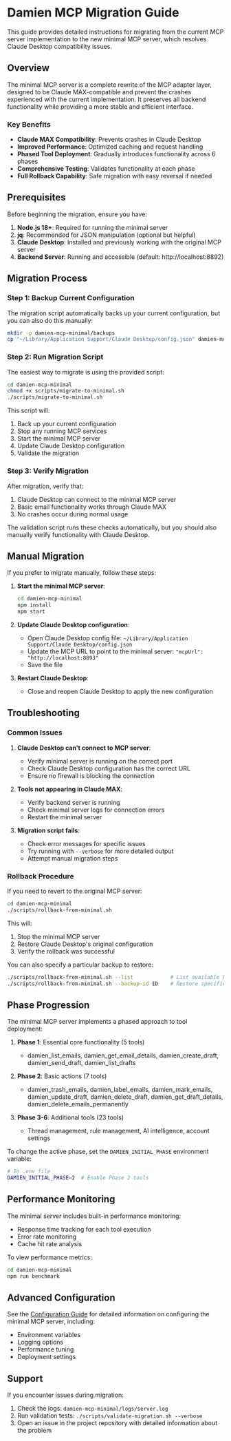 # Damien MCP Migration Guide

This guide provides detailed instructions for migrating from the current MCP server implementation to the new minimal MCP server, which resolves Claude Desktop compatibility issues.

## Overview

The minimal MCP server is a complete rewrite of the MCP adapter layer, designed to be Claude MAX-compatible and prevent the crashes experienced with the current implementation. It preserves all backend functionality while providing a more stable and efficient interface.

### Key Benefits

- **Claude MAX Compatibility**: Prevents crashes in Claude Desktop
- **Improved Performance**: Optimized caching and request handling
- **Phased Tool Deployment**: Gradually introduces functionality across 6 phases
- **Comprehensive Testing**: Validates functionality at each phase
- **Full Rollback Capability**: Safe migration with easy reversal if needed

## Prerequisites

Before beginning the migration, ensure you have:

1. **Node.js 18+**: Required for running the minimal server
2. **jq**: Recommended for JSON manipulation (optional but helpful)
3. **Claude Desktop**: Installed and previously working with the original MCP server
4. **Backend Server**: Running and accessible (default: http://localhost:8892)

## Migration Process

### Step 1: Backup Current Configuration

The migration script automatically backs up your current configuration, but you can also do this manually:

```bash
mkdir -p damien-mcp-minimal/backups
cp "~/Library/Application Support/Claude Desktop/config.json" damien-mcp-minimal/backups/claude_desktop_config_backup.json
```

### Step 2: Run Migration Script

The easiest way to migrate is using the provided script:

```bash
cd damien-mcp-minimal
chmod +x scripts/migrate-to-minimal.sh
./scripts/migrate-to-minimal.sh
```

This script will:
1. Back up your current configuration
2. Stop any running MCP services
3. Start the minimal MCP server
4. Update Claude Desktop configuration
5. Validate the migration

### Step 3: Verify Migration

After migration, verify that:

1. Claude Desktop can connect to the minimal MCP server
2. Basic email functionality works through Claude MAX
3. No crashes occur during normal usage

The validation script runs these checks automatically, but you should also manually verify functionality with Claude Desktop.

## Manual Migration

If you prefer to migrate manually, follow these steps:

1. **Start the minimal MCP server**:
   ```bash
   cd damien-mcp-minimal
   npm install
   npm start
   ```

2. **Update Claude Desktop configuration**:
   - Open Claude Desktop config file: `~/Library/Application Support/Claude Desktop/config.json`
   - Update the MCP URL to point to the minimal server: `"mcpUrl": "http://localhost:8893"`
   - Save the file

3. **Restart Claude Desktop**:
   - Close and reopen Claude Desktop to apply the new configuration

## Troubleshooting

### Common Issues

1. **Claude Desktop can't connect to MCP server**:
   - Verify minimal server is running on the correct port
   - Check Claude Desktop configuration has the correct URL
   - Ensure no firewall is blocking the connection

2. **Tools not appearing in Claude MAX**:
   - Verify backend server is running
   - Check minimal server logs for connection errors
   - Restart the minimal server

3. **Migration script fails**:
   - Check error messages for specific issues
   - Try running with `--verbose` for more detailed output
   - Attempt manual migration steps

### Rollback Procedure

If you need to revert to the original MCP server:

```bash
cd damien-mcp-minimal
./scripts/rollback-from-minimal.sh
```

This will:
1. Stop the minimal MCP server
2. Restore Claude Desktop's original configuration
3. Verify the rollback was successful

You can also specify a particular backup to restore:

```bash
./scripts/rollback-from-minimal.sh --list            # List available backups
./scripts/rollback-from-minimal.sh --backup-id ID    # Restore specific backup
```

## Phase Progression

The minimal MCP server implements a phased approach to tool deployment:

1. **Phase 1**: Essential core functionality (5 tools)
   - damien_list_emails, damien_get_email_details, damien_create_draft, damien_send_draft, damien_list_drafts

2. **Phase 2**: Basic actions (7 tools)
   - damien_trash_emails, damien_label_emails, damien_mark_emails, damien_update_draft, damien_delete_draft, damien_get_draft_details, damien_delete_emails_permanently

3. **Phase 3-6**: Additional tools (23 tools)
   - Thread management, rule management, AI intelligence, account settings

To change the active phase, set the `DAMIEN_INITIAL_PHASE` environment variable:

```bash
# In .env file
DAMIEN_INITIAL_PHASE=2  # Enable Phase 2 tools
```

## Performance Monitoring

The minimal server includes built-in performance monitoring:

- Response time tracking for each tool execution
- Error rate monitoring
- Cache hit rate analysis

To view performance metrics:

```bash
cd damien-mcp-minimal
npm run benchmark
```

## Advanced Configuration

See the [Configuration Guide](./CONFIGURATION.md) for detailed information on configuring the minimal MCP server, including:

- Environment variables
- Logging options
- Performance tuning
- Deployment settings

## Support

If you encounter issues during migration:

1. Check the logs: `damien-mcp-minimal/logs/server.log`
2. Run validation tests: `./scripts/validate-migration.sh --verbose`
3. Open an issue in the project repository with detailed information about the problem
